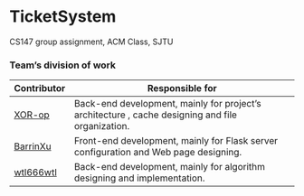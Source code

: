 # TicketSystem
CS147 group assignment, ACM Class, SJTU

### Team’s division of work

| Contributor               | Responsible for |
| ------------------------- | ---- |
| [XOR-op](https://github.com/XOR-op) | Back-end development, mainly for project’s architecture , cache designing and file organization. |
| [BarrinXu](https://github.com/BarrinXu)                          | Front-end development, mainly for Flask server configuration and Web page designing. |
|  [wtl666wtl](https://github.com/wtl666wtl)                         | Back-end development, mainly for algorithm designing and implementation. |

